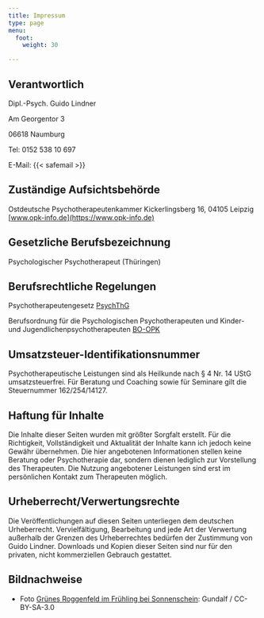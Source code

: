 ```yaml
---
title: Impressum
type: page
menu:
  foot:
    weight: 30

---
```

## Verantwortlich

Dipl.-Psych. Guido Lindner

Am Georgentor 3

06618 Naumburg

Tel: 0152 538 10 697

E-Mail: {{< safemail >}}

## Zuständige Aufsichtsbehörde

Ostdeutsche Psychotherapeutenkammer
Kickerlingsberg 16, 04105 Leipzig
[www.opk-info.de](https://www.opk-info.de)

## Gesetzliche Berufsbezeichnung

Psychologischer Psychotherapeut (Thüringen)

## Berufsrechtliche Regelungen

Psychotherapeutengesetz [PsychThG](https://www.gesetze-im-internet.de/psychthg/BJNR131110998.html)

Berufsordnung für die Psychologischen Psychotherapeuten und Kinder- und Jugendlichenpsychotherapeuten [BO-OPK](/files/Berufsordnung-20141126.pdf)

## Umsatzsteuer-Identifikationsnummer

Psychotherapeutische Leistungen sind als Heilkunde nach § 4 Nr. 14 UStG umsatzsteuerfrei.
Für Beratung und Coaching sowie für Seminare gilt die Steuernummer 162/254/14127.

## Haftung für Inhalte

Die Inhalte dieser Seiten wurden mit größter Sorgfalt erstellt. Für die Richtigkeit, Vollständigkeit und Aktualität der Inhalte kann ich jedoch keine Gewähr übernehmen. Die hier angebotenen Informationen stellen keine Beratung oder Psychotherapie dar, sondern dienen lediglich zur Vorstellung des Therapeuten. Die Nutzung angebotener Leistungen sind erst im persönlichen Kontakt zum Therapeuten möglich.

## Urheberrecht/Verwertungsrechte

Die Veröffentlichungen auf diesen Seiten unterliegen dem deutschen Urheberrecht. Vervielfältigung, Bearbeitung und jede Art der Verwertung außerhalb der Grenzen des Urheberrechtes bedürfen der Zustimmung von Guido Lindner. Downloads und Kopien dieser Seiten sind nur für den privaten, nicht kommerziellen Gebrauch gestattet.

## Bildnachweise

* Foto [Grünes Roggenfeld im Frühling bei Sonnenschein](https://de.wikipedia.org/wiki/Datei:Roggenfeld_mit_Himmel.jpg): Gundalf / CC-BY-SA-3.0